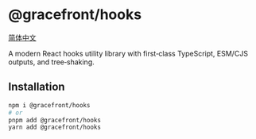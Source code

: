 # @gracefront/hooks

[简体中文](https://github.com/GraceFront/hooks/blob/main/README.zh-CN.md)

A modern React hooks utility library with first‑class TypeScript, ESM/CJS outputs, and tree‑shaking.

## Installation
```bash
npm i @gracefront/hooks
# or
pnpm add @gracefront/hooks
yarn add @gracefront/hooks